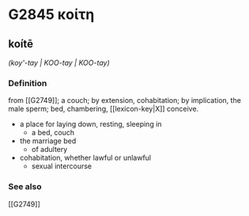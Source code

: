 # G2845 κοίτη

## koítē

_(koy'-tay | KOO-tay | KOO-tay)_

### Definition

from [[G2749]]; a couch; by extension, cohabitation; by implication, the male sperm; bed, chambering, [[lexicon-key|X]] conceive.

- a place for laying down, resting, sleeping in
  - a bed, couch
- the marriage bed
  - of adultery
- cohabitation, whether lawful or unlawful
  - sexual intercourse

### See also

[[G2749]]


